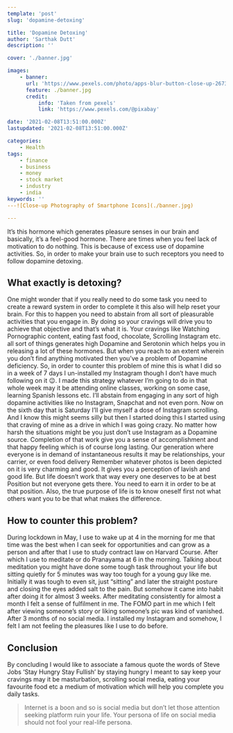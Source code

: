```yaml
---
template: 'post'
slug: 'dopamine-detoxing'

title: 'Dopamine Detoxing'
author: 'Sarthak Dutt'
description: ''

cover: './banner.jpg'

images:
    - banner:
      url: 'https://www.pexels.com/photo/apps-blur-button-close-up-267350/'
      feature: ./banner.jpg
      credit:
          info: 'Taken from pexels'
          link: 'https://www.pexels.com/@pixabay'

date: '2021-02-08T13:51:00.000Z'
lastupdated: '2021-02-08T13:51:00.000Z'

categories:
    - Health
tags:
    - finance
    - business
    - money
    - stock market
    - industry
    - india
keywords: ''
---![Close-up Photography of Smartphone Icons](./banner.jpg)

---
```


It’s this hormone which generates pleasure senses in our brain and basically, it’s a feel-good hormone. There are times when you feel lack of motivation to do nothing. This is because of excess use of dopamine activities. So, in order to make your brain use to such receptors you need to follow dopamine detoxing.

## What exactly is detoxing?

One might wonder that if you really need to do some task you need to create a reward system in order to complete it this also will help reset your brain. For this to happen you need to abstain from all sort of pleasurable activities that you engage in. By doing so your cravings will drive you to achieve that objective and that’s what it is. Your cravings like Watching Pornographic content, eating fast food, chocolate, Scrolling Instagram etc. all sort of things generates high Dopamine and Serotonin which helps you in releasing a lot of these hormones. But when you reach to an extent wherein you don’t find anything motivated then you’ve a problem of Dopamine deficiency. So, in order to counter this problem of mine this is what I did so in a week of 7 days I un-installed my Instagram though I don’t have much following on it 😉. I made this strategy whatever I’m going to do in that whole week may it be attending online classes, working on some case, learning Spanish lessons etc. I’ll abstain from engaging in any sort of high dopamine activities like no Instagram, Snapchat and not even porn. Now on the sixth day that is Saturday I’ll give myself a dose of Instagram scrolling. And I know this might seems silly but then I started doing this I started using that craving of mine as a drive in which I was going crazy. No matter how harsh the situations might be you just don’t use Instagram as a Dopamine source. Completion of that work give you a sense of accomplishment and that happy feeling which is of course long lasting. Our generation where everyone is in demand of instantaneous results it may be relationships, your carrier, or even food delivery Remember whatever photos is been depicted on it is very charming and good. It gives you a perception of lavish and good life. But life doesn’t work that way every one deserves to be at best Position but not everyone gets there. You need to earn it in order to be at that position. Also, the true purpose of life is to know oneself first not what others want you to be that what makes the difference.

## How to counter this problem?

During lockdown in May, I use to wake up at 4 in the morning for me that time was the best when I can seek for opportunities and can grow as a person and after that I use to study contract law on Harvard Course. After which I use to meditate or do Pranayama at 6 in the morning. Talking about meditation you might have done some tough task throughout your life but sitting quietly for 5 minutes was way too tough for a young guy like me. Initially it was tough to even sit, just “sitting” and later the straight posture and closing the eyes added salt to the pain. But somehow it came into habit after doing it for almost 3 weeks. After meditating consistently for almost a month I felt a sense of fulfilment in me. The FOMO part in me which I felt after viewing someone’s story or liking someone’s pic was kind of vanished. After 3 months of no social media. I installed my Instagram and somehow, I felt I am not feeling the pleasures like I use to do before.

## Conclusion

By concluding I would like to associate a famous quote the words of Steve Jobs ‘Stay Hungry Stay Fullish’ by staying hungry I meant to say keep your cravings may it be masturbation, scrolling social media, eating your favourite food etc a medium of motivation which will help you complete you daily tasks.

> Internet is a boon and so is social media but don’t let those attention seeking platform ruin your life. Your persona of life on social media should not fool your real-life persona.
